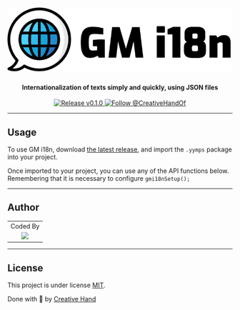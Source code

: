 
<h1 align="center">
    <img alt="GMi18n" title="#GMi18n" src="./brand.png" />
</h1>

<h4 align="center">Internationalization of texts simply and quickly, using JSON files</h4>

<p align="center">
  <a href="https://github.com/CreativeHandOficial/gm-i18n/releases/tag/v0.0.0">
    <img src="https://img.shields.io/badge/release-v0.1.0-%2348af8f" alt="Release v0.1.0">
  </a>
  <a href="https://twitter.com/intent/follow?screen_name=CreativeHandOf">
    <img src="https://img.shields.io/twitter/follow/CreativeHandOf.svg?label=Follow%20@CreativeHandOf" alt="Follow @CreativeHandOf" />
  </a>
</p>

---

## Usage

To use GM i18n, download [the latest release](https://github.com/CreativeHandOficial/gm-i18n/release), and import the `.yymps` package into your project.

Once imported to your project, you can use any of the API functions below. Remembering that it is necessary to configure `gmi18nSetup();`

---
## Author

<div align="left">
  <table>
    <tr align="center">
      <td>Coded By</td>
    </tr>
    <tr align="center">
      <td>
        <a href="https://github.com/rbarbosa95">
          <img src="https://avatars0.githubusercontent.com/u/15218743?s=460&u=d76d008067b2ee2fe2f55db081ea78cdad461e57&v=4" width="100" />
        </a>
      </td>
    </tr>
  </table>
</div>

---

## License

This project is under license [MIT](./LICENSE).

Done with 💚 by [Creative Hand](https://creativehand.com.br/)
